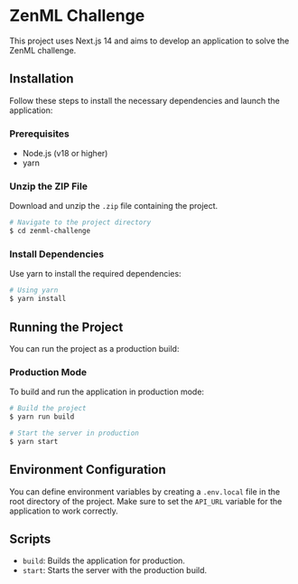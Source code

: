 # ZenML Challenge

This project uses Next.js 14 and aims to develop an application to solve the ZenML challenge.

## Installation

Follow these steps to install the necessary dependencies and launch the application:

### Prerequisites

- Node.js (v18 or higher)
- yarn

### Unzip the ZIP File

Download and unzip the `.zip` file containing the project.

```bash
# Navigate to the project directory
$ cd zenml-challenge
```

### Install Dependencies

Use yarn to install the required dependencies:

```bash
# Using yarn
$ yarn install
```

## Running the Project

You can run the project as a production build:

### Production Mode

To build and run the application in production mode:

```bash
# Build the project
$ yarn run build

# Start the server in production
$ yarn start
```

## Environment Configuration

You can define environment variables by creating a `.env.local` file in the root directory of the project. Make sure to set the `API_URL` variable for the application to work correctly.

## Scripts

- `build`: Builds the application for production.
- `start`: Starts the server with the production build.
